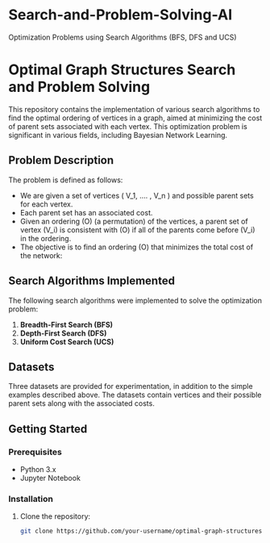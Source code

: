 # Search-and-Problem-Solving-AI
Optimization Problems using Search Algorithms (BFS, DFS and UCS)

# Optimal Graph Structures Search and Problem Solving

This repository contains the implementation of various search algorithms to find the optimal ordering of vertices in a graph, aimed at minimizing the cost of parent sets associated with each vertex. This optimization problem is significant in various fields, including Bayesian Network Learning.

## Problem Description

The problem is defined as follows:

- We are given a set of vertices ( V_1, .... , V_n ) and possible parent sets for each vertex.
- Each parent set has an associated cost.
- Given an ordering (O) (a permutation) of the vertices, a parent set of vertex (V_i) is consistent with (O) if all of the parents come before (V_i) in the ordering.
- The objective is to find an ordering (O) that minimizes the total cost of the network:

## Search Algorithms Implemented

The following search algorithms were implemented to solve the optimization problem:

1. **Breadth-First Search (BFS)**
2. **Depth-First Search (DFS)**
3. **Uniform Cost Search (UCS)**

## Datasets

Three datasets are provided for experimentation, in addition to the simple examples described above. The datasets contain vertices and their possible parent sets along with the associated costs.

## Getting Started

### Prerequisites

- Python 3.x
- Jupyter Notebook

### Installation

1. Clone the repository:
   ```bash
   git clone https://github.com/your-username/optimal-graph-structures.git

